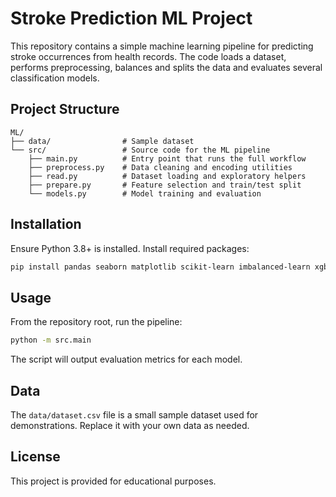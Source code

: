 # Stroke Prediction ML Project

This repository contains a simple machine learning pipeline for predicting stroke occurrences from health records. The code loads a dataset, performs preprocessing, balances and splits the data and evaluates several classification models.

## Project Structure

```
ML/
├── data/                # Sample dataset
└── src/                 # Source code for the ML pipeline
    ├── main.py          # Entry point that runs the full workflow
    ├── preprocess.py    # Data cleaning and encoding utilities
    ├── read.py          # Dataset loading and exploratory helpers
    ├── prepare.py       # Feature selection and train/test split
    └── models.py        # Model training and evaluation
```

## Installation

Ensure Python 3.8+ is installed. Install required packages:

```bash
pip install pandas seaborn matplotlib scikit-learn imbalanced-learn xgboost lightgbm
```

## Usage

From the repository root, run the pipeline:

```bash
python -m src.main
```

The script will output evaluation metrics for each model.

## Data

The `data/dataset.csv` file is a small sample dataset used for demonstrations. Replace it with your own data as needed.

## License

This project is provided for educational purposes.
